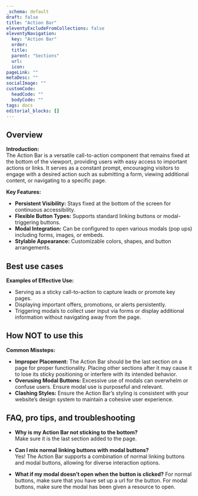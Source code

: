 ```yaml
---
_schema: default
draft: false
title: "Action Bar"
eleventyExcludeFromCollections: false
eleventyNavigation:
  key: "Action Bar"
  order: 
  title: 
  parent: "Sections"
  url: 
  icon: 
pageLink: ""
metaDesc: ""
socialImage: ""
customCode:
  headCode: ""
  bodyCode: ""
tags: docs
editorial_blocks: []
---
```


## Overview
**Introduction:**  
The Action Bar is a versatile call-to-action component that remains fixed at the bottom of the viewport, providing users with easy access to important actions or links. It serves as a constant prompt, encouraging visitors to engage with a desired action such as submitting a form, viewing additional content, or navigating to a specific page.

**Key Features:**  
- **Persistent Visibility:** Stays fixed at the bottom of the screen for continuous accessibility.
- **Flexible Button Types:** Supports standard linking buttons or modal-triggering buttons.
- **Modal Integration:** Can be configured to open various modals (pop ups) including forms, images, or embeds.
- **Stylable Appearance:** Customizable colors, shapes, and button arrangements.

## Best use cases
**Examples of Effective Use:**  
- Serving as a sticky call-to-action to capture leads or promote key pages.
- Displaying important offers, promotions, or alerts persistently.
- Triggering modals to collect user input via forms or display additional information without navigating away from the page.

## How **NOT** to use this
**Common Missteps:**  
- **Improper Placement:** The Action Bar should be the last section on a page for proper functionality. Placing other sections after it may cause it to lose its sticky positioning or interfere with its intended behavior.
- **Overusing Modal Buttons:** Excessive use of modals can overwhelm or confuse users. Ensure modal use is purposeful and relevant.
- **Clashing Styles:** Ensure the Action Bar’s styling is consistent with your website’s design system to maintain a cohesive user experience.

## FAQ, pro tips, and troubleshooting
- **Why is my Action Bar not sticking to the bottom?**  
  Make sure it is the last section added to the page. 

- **Can I mix normal linking buttons with modal buttons?**  
  Yes! The Action Bar supports a combination of normal linking buttons and modal buttons, allowing for diverse interaction options.

- **What if my modal doesn’t open when the button is clicked?**
  For normal buttons, make sure that you have set up a url for the button. For modal buttons, make sure the modal has been given a resource to open.
